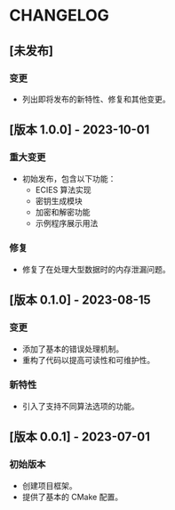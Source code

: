 # CHANGELOG

## [未发布]

### 变更

- 列出即将发布的新特性、修复和其他变更。

## [版本 1.0.0] - 2023-10-01

### 重大变更

- 初始发布，包含以下功能：
  - ECIES 算法实现
  - 密钥生成模块
  - 加密和解密功能
  - 示例程序展示用法

### 修复

- 修复了在处理大型数据时的内存泄漏问题。

## [版本 0.1.0] - 2023-08-15

### 变更

- 添加了基本的错误处理机制。
- 重构了代码以提高可读性和可维护性。

### 新特性

- 引入了支持不同算法选项的功能。

## [版本 0.0.1] - 2023-07-01

### 初始版本

- 创建项目框架。
- 提供了基本的 CMake 配置。